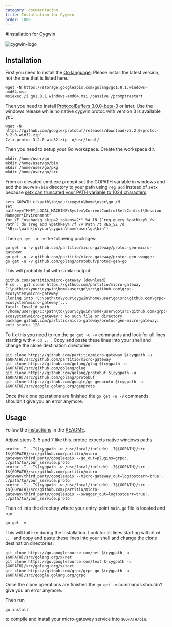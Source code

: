 ```yaml
---
category: documentation
title: Installation for Cygwin
order: 1000
---
```


#Installation for Cygwin

![cygwin-logo](https://upload.wikimedia.org/wikipedia/commons/thumb/2/29/Cygwin_logo.svg/145px-Cygwin_logo.svg.png)
## Installation
First you need to install the [Go language](https://golang.org/dl/). Please install the latest version, not the one that is listed here.

    wget -N https://storage.googleapis.com/golang/go1.8.1.windows-amd64.msi
    msiexec /i go1.8.1.windows-amd64.msi /passive /promptrestart

Then you need to install [ProtocolBuffers 3.0.0-beta-3](https://github.com/google/protobuf/releases) or later. Use the windows release while no native cygwin protoc with version 3 is available yet. 

    wget -N https://github.com/google/protobuf/releases/download/v3.2.0/protoc-3.2.0-win32.zip`
    7z x protoc-3.2.0-win32.zip -o/usr/local/

Then you need to setup your Go workspace. Create the workspace dir.

    mkdir /home/user/go
    mkdir /home/user/go/bin
    mkdir /home/user/go/pkg
    mkdir /home/user/go/src

From an elevated cmd.exe prompt set the GOPATH variable in windows and add the `$GOPATH/bin` directory to your path using `reg add` instead of `setx` because [setx can truncated your PATH variable to 1024 characters](https://encrypted.google.com/search?hl=en&q=setx%20truncates%20PATH%201024#safe=off&hl=en&q=setx+truncated+PATH+1024).

    setx GOPATH c:\path\to\your\cygwin\home\user\go /M
    set pathkey="HKEY_LOCAL_MACHINE\System\CurrentControlSet\Control\Session Manager\Environment"
    for /F "usebackq skip=2 tokens=2*" %A IN (`reg query %pathkey% /v Path`) do (reg add %pathkey% /f /v Path /t REG_SZ /d "%B;c:\path\to\your\cygwin\home\user\go\bin")

Then `go get -u -v` the following packages:

    go get -u -v github.com/partitio/micro-gateway/protoc-gen-micro-gateway
    go get -u -v github.com/partitio/micro-gateway/protoc-gen-swagger
    go get -u -v github.com/golang/protobuf/protoc-gen-go

This will probably fail with similar output.

    github.com/partitio/micro-gateway (download)
    # cd .; git clone https://github.com/partitio/micro-gateway C:\path\to\your\cygwin\home\user\go\src\github.com\grpc-ecosystem\micro-gateway
    Cloning into 'C:\path\to\your\cygwin\home\user\go\src\github.com\grpc-ecosystem\micro-gateway'...
    fatal: Invalid path '/home/user/go/C:\path\to\your\cygwin\home\user\go\src\github.com\grpc-ecosystem\micro-gateway': No such file or directory
    package github.com/partitio/micro-gateway/protoc-gen-micro-gateway: exit status 128

To fix this you need to run the `go get -u -v` commands and look for all lines starting with `# cd .; `.
Copy and paste these lines into your shell and change the clone destination directories.

    git clone https://github.com/partitio/micro-gateway $(cygpath -u $GOPATH)/src/github.com/partitio/micro-gateway
    git clone https://github.com/golang/glog $(cygpath -u $GOPATH)/src/github.com/golang/glog
    git clone https://github.com/golang/protobuf $(cygpath -u $GOPATH)/src/github.com/golang/protobuf
    git clone https://github.com/google/go-genproto $(cygpath -u $GOPATH)/src/google.golang.org/genproto

Once the clone operations are finished the `go get -u -v` commands shouldn't give you an error anymore.

## Usage
Follow the [instuctions](https://github.com/partitio/micro-gateway#usage) in the [README](https://github.com/partitio/micro-gateway).

Adjust steps 3, 5 and 7 like this. protoc expects native windows paths.

    protoc -I. -I$(cygpath -w /usr/local/include) -I${GOPATH}/src -I${GOPATH}/src/github.com/partitio/micro-gateway/third_party/googleapis --go_out=plugins=grpc:. ./path/to/your_service.proto
    protoc -I. -I$(cygpath -w /usr/local/include) -I${GOPATH}/src -I${GOPATH}/src/github.com/partitio/micro-gateway/third_party/googleapis --micro-gateway_out=logtostderr=true:. ./path/to/your_service.proto
    protoc -I. -I$(cygpath -w /usr/local/include) -I${GOPATH}/src -I${GOPATH}/src/github.com/partitio/micro-gateway/third_party/googleapis --swagger_out=logtostderr=true:. ./path/to/your_service.proto

Then `cd` into the directory where your entry-point `main.go` file is located and run

    go get -v

This will fail like during the Installation. Look for all lines starting with `# cd .; ` and copy and paste these lines into your shell and change the clone destination directories.

    git clone https://go.googlesource.com/net $(cygpath -u $GOPATH)/src/golang.org/x/net
    git clone https://go.googlesource.com/text $(cygpath -u $GOPATH)/src/golang.org/x/text
    git clone https://github.com/grpc/grpc-go $(cygpath -u $GOPATH)/src/google.golang.org/grpc

Once the clone operations are finished the `go get -v` commands shouldn't give you an error anymore.

Then run 

    go install
 
to compile and install your micro-gateway service into `$GOPATH/bin`.
